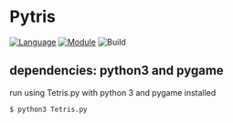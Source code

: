 # Pytris
[![Language](https://img.shields.io/badge/language-python-brightgreen.svg?style=flat
)](https://www.python.org)
[![Module](https://img.shields.io/badge/module-pygame-green.svg?style=flat
)](http://www.pygame.org/news.html)
![Build](https://img.shields.io/travis/joyent/node/v0.6.svg)

## dependencies: python3 and pygame

run using Tetris.py with python 3 and pygame installed

`$ python3 Tetris.py`
